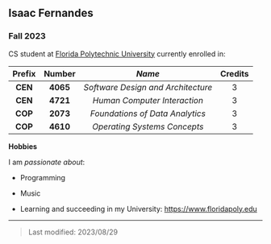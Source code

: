 ## Isaac Fernandes

### Fall 2023

CS student at [Florida Polytechnic University](https://www.floridapoly.edu) currently enrolled in: 

| **Prefix** | **Number** |                *Name*              | Credits |
| :--------: | :--------: | :--------------------------------: | :-----: |
|   **CEN**  |  **4065**  | *Software Design and Architecture* |    3    |
|   **CEN**  |  **4721**  |    *Human Computer Interaction*    |    3    |
|   **COP**  |  **2073**  |  *Foundations of Data Analytics*   |    3    |
|   **COP**  |  **4610**  |    *Operating Systems Concepts*    |    3    |

**Hobbies**

I am _passionate about_: 

- Programming

- Music

- Learning and succeeding in my University: <https://www.floridapoly.edu>

***

> Last modified: 2023/08/29
